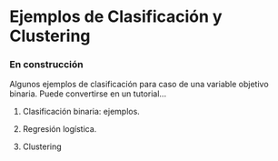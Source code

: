 # Ejemplos de Clasificación y Clustering

### En construcción

Algunos ejemplos de clasificación para caso de una variable objetivo binaria. Puede convertirse en un tutorial...

1. Clasificación binaria: ejemplos.

2. Regresión logística.

3. Clustering
